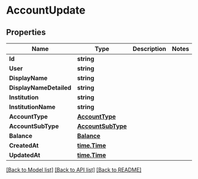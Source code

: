 # AccountUpdate

## Properties

Name | Type | Description | Notes
------------ | ------------- | ------------- | -------------
**Id** | **string** |  | 
**User** | **string** |  | 
**DisplayName** | **string** |  | 
**DisplayNameDetailed** | **string** |  | 
**Institution** | **string** |  | 
**InstitutionName** | **string** |  | 
**AccountType** | [**AccountType**](AccountType.md) |  | 
**AccountSubType** | [**AccountSubType**](AccountSubType.md) |  | 
**Balance** | [**Balance**](Balance.md) |  | 
**CreatedAt** | [**time.Time**](time.Time.md) |  | 
**UpdatedAt** | [**time.Time**](time.Time.md) |  | 

[[Back to Model list]](../README.md#documentation-for-models) [[Back to API list]](../README.md#documentation-for-api-endpoints) [[Back to README]](../README.md)



